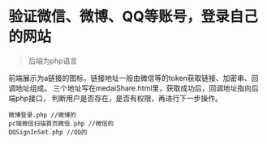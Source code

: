 # 验证微信、微博、QQ等账号，登录自己的网站
> 后端为php语言

前端展示为a链接的图标，链接地址一般由微信等的token获取链接、加密串、回调地址组成。
三个地址写在medaiShare.html里，获取成功后，回调地址指向后端php接口，
判断用户是否存在，是否有权限，再进行下一步操作。
```
微博登录.php //微博的
pc端微信扫描首页微信.php //微信的
QQSignInSet.php //QQ的
```
